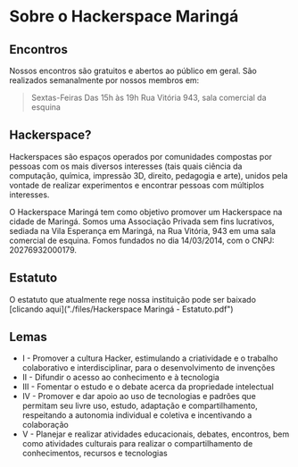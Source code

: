 # Sobre o Hackerspace Maringá

## Encontros
Nossos encontros são gratuitos e abertos ao público em geral. São realizados semanalmente por nossos membros em:

> Sextas-Feiras
> Das 15h às 19h
> Rua Vitória 943, sala comercial da esquina

## Hackerspace?
Hackerspaces são espaços operados por comunidades compostas por pessoas com os mais diversos interesses (tais quais ciência da computação, química, impressão 3D, direito, pedagogia e arte), unidos pela vontade de realizar experimentos e encontrar pessoas com múltiplos interesses.

O Hackerspace Maringá tem como objetivo promover um Hackerspace na cidade de Maringá. Somos uma Associação Privada sem fins lucrativos, sediada na Vila Esperança em Maringá, na Rua Vitória, 943 em uma sala comercial de esquina. Fomos fundados no dia 14/03/2014, com o CNPJ: 20276932000179.

## Estatuto
O estatuto que atualmente rege nossa instituição pode ser baixado [clicando aqui]("./files/Hackerspace Maringá - Estatuto.pdf")

## Lemas
- I - Promover a cultura Hacker, estimulando a criatividade e o trabalho colaborativo e interdisciplinar, para o desenvolvimento de invenções  
- II - Difundir o acesso ao conhecimento e à tecnologia
- III - Fomentar o estudo e o debate acerca da propriedade intelectual
- IV - Promover e dar apoio ao uso de tecnologias e padrões que permitam seu livre uso, estudo, adaptação e compartilhamento, respeitando a autonomia individual e coletiva e incentivando a colaboração
- V - Planejar e realizar atividades educacionais, debates, encontros, bem como atividades culturais para realizar o compartilhamento de conhecimentos, recursos e tecnologias
